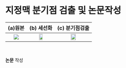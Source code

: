 # 지정맥 분기점 검출 및 논문작성  

(a)__원본__|(b) __세선화__|(c) __분기점검출__|
|:---:|:---:|:---:|
<img src="https://user-images.githubusercontent.com/57060127/108804956-1cbae080-75e2-11eb-847f-bc6daf3e48a0.jpg">  | <img src="https://user-images.githubusercontent.com/57060127/108804954-1c224a00-75e2-11eb-82c8-b3a1f015a9d5.JPG" width="40%"> | <img src="https://user-images.githubusercontent.com/57060127/108804959-1dec0d80-75e2-11eb-9b72-ad4a2322ace8.JPG" width="40%"> 
<br>

__논문__ 작성  
